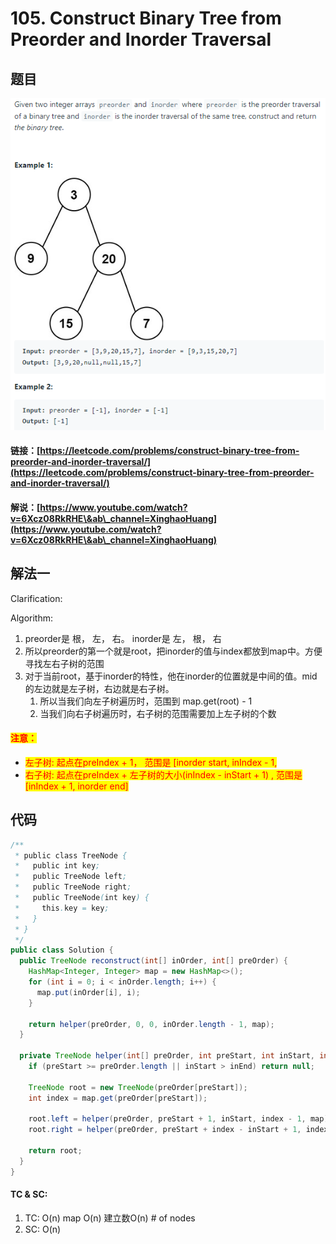 # 105. Construct Binary Tree from Preorder and Inorder Traversal

## 题目

![](<../../../.gitbook/assets/image (40).png>)

#### 链接：[https://leetcode.com/problems/construct-binary-tree-from-preorder-and-inorder-traversal/](https://leetcode.com/problems/construct-binary-tree-from-preorder-and-inorder-traversal/)

#### 解说：[https://www.youtube.com/watch?v=6Xcz08RkRHE\&ab\_channel=XinghaoHuang](https://www.youtube.com/watch?v=6Xcz08RkRHE\&ab\_channel=XinghaoHuang)

## 解法一

Clarification:&#x20;

Algorithm:&#x20;

1. preorder是 根， 左， 右。 inorder是 左， 根， 右
2. 所以preorder的第一个就是root，把inorder的值与index都放到map中。方便寻找左右子树的范围
3. 对于当前root，基于inorder的特性，他在inorder的位置就是中间的值。mid的左边就是左子树，右边就是右子树。
   1. 所以当我们向左子树遍历时，范围到 map.get(root) - 1
   2. 当我们向右子树遍历时，右子树的范围需要加上左子树的个数

#### <mark style="color:red;">注意：</mark>

* <mark style="color:red;">左子树: 起点在preIndex + 1， 范围是 \[inorder start, inIndex - 1,</mark>&#x20;
* <mark style="color:red;">右子树: 起点在preIndex + 左子树的大小(inIndex - inStart + 1) , 范围是 \[inIndex + 1, inorder end]</mark>

## 代码

```java
/**
 * public class TreeNode {
 *   public int key;
 *   public TreeNode left;
 *   public TreeNode right;
 *   public TreeNode(int key) {
 *     this.key = key;
 *   }
 * }
 */
public class Solution {
  public TreeNode reconstruct(int[] inOrder, int[] preOrder) {
    HashMap<Integer, Integer> map = new HashMap<>();
    for (int i = 0; i < inOrder.length; i++) {
      map.put(inOrder[i], i);
    }

    return helper(preOrder, 0, 0, inOrder.length - 1, map);
  }

  private TreeNode helper(int[] preOrder, int preStart, int inStart, int inEnd, HashMap<Integer, Integer> map) {
    if (preStart >= preOrder.length || inStart > inEnd) return null;

    TreeNode root = new TreeNode(preOrder[preStart]);
    int index = map.get(preOrder[preStart]);

    root.left = helper(preOrder, preStart + 1, inStart, index - 1, map);
    root.right = helper(preOrder, preStart + index - inStart + 1, index + 1, inEnd, map);

    return root;
  }
}

```

#### TC & SC:&#x20;

1. TC: O(n) map O(n) 建立数O(n) # of nodes
2. SC: O(n)
